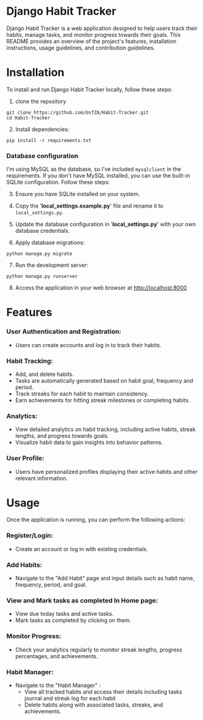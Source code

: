 # Django Habit Tracker

Django Habit Tracker is a web application designed to help users track their habits, manage tasks, and monitor progress towards their goals.
This README provides an overview of the project's features, installation instructions, usage guidelines, and contribution guidelines.

# Installation #

To install and run Django Habit Tracker locally, follow these steps:

1. clone the repository
```
git clone https://github.com/UsfZA/Habit-Tracker.git
cd Habit-Tracker
```

2. Install dependencies:
```
pip install -r requirements.txt
```
  ### Database configuration ###
I'm using MySQL as the database, so I've included `mysqlclient` in the requirements.
If you don't have MySQL installed, you can use the built-in SQLite configuration. Follow these steps:
 
  3. Ensure you have SQLite installed on your system.
  4. Copy the '**local_settings.example.py**' file and rename it to `local_settings.py`.
  5. Update the database configuration in '**local_settings.py**' with your own database credentials.


6. Apply database migrations:
```
python manage.py migrate
```

7. Run the development server:
```
python manage.py runserver
```

8. Access the application in your web browser at [http://localhost:8000](url)

# Features #
### User Authentication and Registration: ###
  * Users can create accounts and log in to track their habits.
### Habit Tracking: ###
  * Add, and delete habits.
  * Tasks are automatically generated based on habit goal, frequency and period.
  * Track streaks for each habit to maintain consistency.
  * Earn achievements for hitting streak milestones or completing habits.
### Analytics: ###
  * View detailed analytics on habit tracking, including active habits, streak lengths, and progress towards goals.
  * Visualize habit data to gain insights into behavior patterns.
### User Profile: ###
  * Users have personalized profiles displaying their active habits and other relevant information.

# Usage #
Once the application is running, you can perform the following actions: 

### Register/Login: ###
  * Create an account or log in with existing credentials.
### Add Habits: ###
  * Navigate to the "Add Habit" page and input details such as habit name, frequency, period, and goal.
### View and Mark tasks as completed In Home page: ###
  * View due today tasks and active tasks.
  * Mark tasks as completed by clicking on them.
### Monitor Progress: ###
  * Check your analytics regularly to monitor streak lengths, progress percentages, and achievements.
### Habit Manager: ###
  * Navigate to the "Habit Manager" :
     * View all tracked habits and access their details including tasks journal and streak log for each habit
     * Delete habits along with associated tasks, streaks, and achievements.
